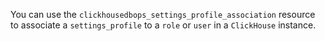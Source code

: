 You can use the `clickhousedbops_settings_profile_association` resource to associate a `settings_profile` to a `role` or `user` in a `ClickHouse` instance.

